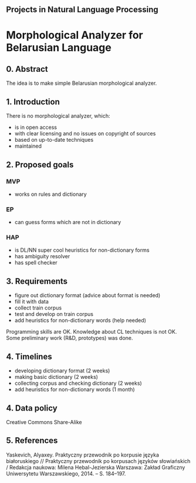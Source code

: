 ## Projects in Natural Language Processing
# Morphological Analyzer for Belarusian Language


## 0. Abstract

The idea is to make simple Belarusian morphological analyzer.

## 1. Introduction

There is no morphological analyzer, which:
- is in open access
- with clear licensing and no issues on copyright of sources
- based on up-to-date techniques
- maintained

## 2. Proposed goals

### MVP

- works on rules and dictionary

### EP

- can guess forms which are not in dictionary

### HAP

- is DL/NN super cool heuristics for non-dictionary forms
- has ambiguity resolver
- has spell checker

## 3. Requirements

- figure out dictionary format (advice about format is needed)
- fill it with data
- collect train corpus
- test and develop on train corpus
- add heuristics for non-dictionary words (help needed)

Programming skills are OK. 
Knowledge about CL techniques is not OK.
Some preliminary work (R&D, prototypes) was done.

## 4. Timelines

- developing dictionary format (2 weeks)
- making basic dictionary (2 weeks)
- collecting corpus and checking dictionary (2 weeks)
- add heuristics for non-dictionary words (1 month)

## 4. Data policy

Creative Commons Share-Alike

## 5. References

Yaskevich, Alyaxey. Praktyczny przewodnik po korpusie języka białoruskiego // Praktyczny przewodnik po korpusach języków słowiańskich / Redakcja naukowa: Milena Hebal-Jezierska Warszawa: Zakład Graficzny Uniwersytetu Warszawskiego, 2014. – S. 184–197.

